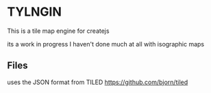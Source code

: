 # TYLNGIN

This is a tile map engine for createjs

its a work in progress I haven't done much at all with isographic maps

## Files
uses the JSON format from TILED https://github.com/bjorn/tiled

